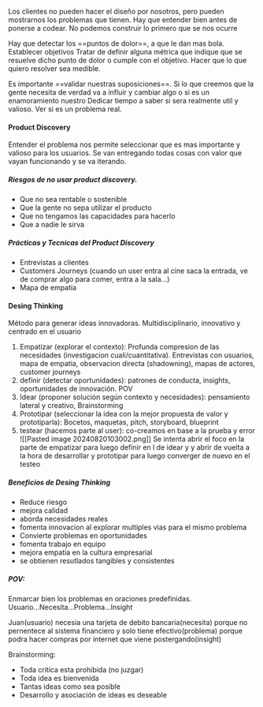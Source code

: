 Los clientes no pueden hacer el diseño por nosotros, pero pueden mostrarnos los problemas que tienen. Hay que entender bien antes de ponerse a codear. No podemos construir lo primero que se nos ocurre

Hay que detectar los ==puntos de dolor==, a que le dan mas bola. 
Establecer objetivos
Tratar de definir alguna métrica que indique que se resuelve dicho punto de dolor o cumple con el objetivo. Hacer que lo que quiero resolver sea medible.


Es importante ==validar nuestras suposiciones==. Si lo que creemos que la gente necesita de verdad va a influir y cambiar algo o si es un enamoramiento nuestro
Dedicar tiempo a saber si sera realmente util y valioso.
Ver si es un problema real.

#### Product Discovery 
Entender el problema nos permite seleccionar que es mas importante y valioso para los usuarios.  Se van entregando todas cosas con valor que vayan funcionando y se va iterando.

##### Riesgos de no usar product discovery.
- Que no sea rentable o sostenible
- Que la gente no sepa utilizar el producto
- Que no tengamos las capacidades para hacerlo
- Que a nadie le sirva

##### Prácticas y Tecnicas del Product Discovery
- Entrevistas a clientes
- Customers Journeys (cuando un user entra al cine saca la entrada, ve de comprar algo para comer, entra a la sala...)
- Mapa de empatía

#### Desing Thinking
Método para generar ideas innovadoras. Multidisciplinario, innovativo y centrado en el usuario

1. Empatizar (explorar el contexto): Profunda compresion de las necesidades (investigacion cuali/cuantitativa). Entrevistas con usuarios, mapa de empatia, observacion directa (shadowning), mapas de actores, customer journeys
2. definir (detectar oportunidades): patrones de conducta, insights, oportunidades de innovación. POV
3. Idear (proponer solución según contexto y necesidades): pensamiento lateral y creativo, Brainstorming
4. Prototipar (seleccionar la idea con la mejor propuesta de valor y prototiparla): Bocetos, maquetas, pitch, storyboard, blueprint
5. testear (hacemos parte al user): co-creamos en base a la prueba y error
![[Pasted image 20240820103002.png]]
Se intenta abrir el foco en la parte de empatizar para luego definir en l de idear y y abrir de vuelta a la hora de desarrollar y prototipar para luego converger de nuevo en el testeo

##### Beneficios de Desing Thinking
- Reduce riesgo
- mejora calidad
- aborda necesidades reales
- fomenta innovacion al explorar multiples vias para el mismo problema
- Convierte problemas en oportunidades
- fomenta trabajo en equipo
- mejora empatia en la cultura empresarial
- se obtienen resutlados tangibles y consistentes

##### POV:
Enmarcar bien los problemas en oraciones predefinidas. Usuario...Necesita...Problema...Insight

Juan(usuario) necesia una tarjeta de debito bancaria(necesita) porque no pernentece al sistema financiero y solo tiene efectivo(problema) porque podra hacer compras por internet que viene postergando(insight)

Brainstorming:
- Toda critica esta prohibida (no juzgar)
- Toda idea es bienvenida
- Tantas ideas como sea posible
- Desarrollo y asociación de ideas es deseable